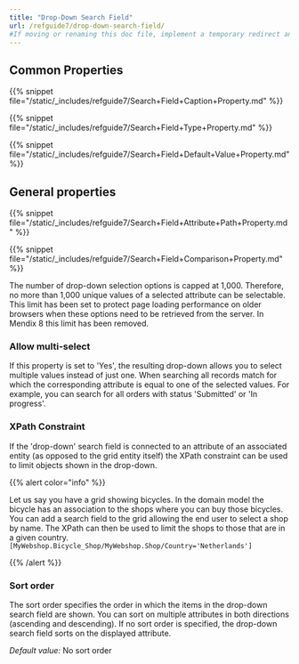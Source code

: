 ```yaml
---
title: "Drop-Down Search Field"
url: /refguide7/drop-down-search-field/
#If moving or renaming this doc file, implement a temporary redirect and let the respective team know they should update the URL in the product. See Mapping to Products for more details.
---
```


## Common Properties

{{% snippet file="/static/_includes/refguide7/Search+Field+Caption+Property.md" %}}

{{% snippet file="/static/_includes/refguide7/Search+Field+Type+Property.md" %}}

{{% snippet file="/static/_includes/refguide7/Search+Field+Default+Value+Property.md" %}}

## General properties

{{% snippet file="/static/_includes/refguide7/Search+Field+Attribute+Path+Property.md" %}}

{{% snippet file="/static/_includes/refguide7/Search+Field+Comparison+Property.md" %}}

The number of drop-down selection options is capped at 1,000. Therefore, no more than 1,000 unique values of a selected attribute can be selectable. This limit has been set to protect page loading performance on older browsers when these options need to be retrieved from the server. In Mendix 8 this limit has been removed.

### Allow multi-select

If this property is set to 'Yes', the resulting drop-down allows you to select multiple values instead of just one. When searching all records match for which the corresponding attribute is equal to one of the selected values. For example, you can search for all orders with status 'Submitted' or 'In progress'.

### XPath Constraint

If the 'drop-down' search field is connected to an attribute of an associated entity (as opposed to the grid entity itself) the XPath constraint can be used to limit objects shown in the drop-down.

{{% alert color="info" %}}

Let us say you have a grid showing bicycles. In the domain model the bicycle has an association to the shops where you can buy those bicycles. You can add a search field to the grid allowing the end user to select a shop by name. The XPath can then be used to limit the shops to those that are in a given country.
`[MyWebshop.Bicycle_Shop/MyWebshop.Shop/Country='Netherlands']`

{{% /alert %}}

### Sort order

The sort order specifies the order in which the items in the drop-down search field are shown. You can sort on multiple attributes in both directions (ascending and descending). If no sort order is specified, the drop-down search field sorts on the displayed attribute.

_Default value:_ No sort order
